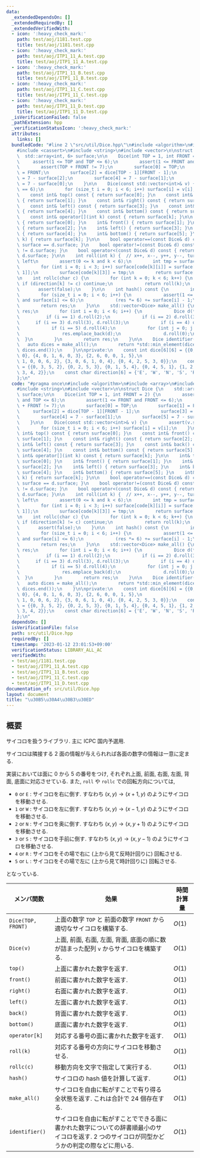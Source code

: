 ```yaml
---
data:
  _extendedDependsOn: []
  _extendedRequiredBy: []
  _extendedVerifiedWith:
  - icon: ':heavy_check_mark:'
    path: test/aoj/1181.test.cpp
    title: test/aoj/1181.test.cpp
  - icon: ':heavy_check_mark:'
    path: test/aoj/ITP1_11_A.test.cpp
    title: test/aoj/ITP1_11_A.test.cpp
  - icon: ':heavy_check_mark:'
    path: test/aoj/ITP1_11_B.test.cpp
    title: test/aoj/ITP1_11_B.test.cpp
  - icon: ':heavy_check_mark:'
    path: test/aoj/ITP1_11_C.test.cpp
    title: test/aoj/ITP1_11_C.test.cpp
  - icon: ':heavy_check_mark:'
    path: test/aoj/ITP1_11_D.test.cpp
    title: test/aoj/ITP1_11_D.test.cpp
  _isVerificationFailed: false
  _pathExtension: hpp
  _verificationStatusIcon: ':heavy_check_mark:'
  attributes:
    links: []
  bundledCode: "#line 2 \"src/util/Dice.hpp\"\n#include <algorithm>\n#include <array>\n\
    #include <cassert>\n#include <string>\n#include <vector>\n\nstruct Dice {\n  \
    \  std::array<int, 6> surface;\n\n    Dice(int TOP = 1, int FRONT = 2) {\n   \
    \     assert(1 <= TOP and TOP <= 6);\n        assert(1 <= FRONT and FRONT <= 6);\n\
    \        assert(TOP + FRONT != 7);\n        surface[0] = TOP;\n        surface[1]\
    \ = FRONT;\n        surface[2] = dice[TOP - 1][FRONT - 1];\n        surface[3]\
    \ = 7 - surface[2];\n        surface[4] = 7 - surface[1];\n        surface[5]\
    \ = 7 - surface[0];\n    }\n\n    Dice(const std::vector<int>& v) {\n        assert(v.size()\
    \ == 6);\n        for (size_t i = 0; i < 6; i++) surface[i] = v[i];\n    }\n\n\
    \    const int& top() const { return surface[0]; }\n    const int& front() const\
    \ { return surface[1]; }\n    const int& right() const { return surface[2]; }\n\
    \    const int& left() const { return surface[3]; }\n    const int& back() const\
    \ { return surface[4]; }\n    const int& bottom() const { return surface[5]; }\n\
    \    const int& operator[](int k) const { return surface[k]; }\n\n    int& top()\
    \ { return surface[0]; }\n    int& front() { return surface[1]; }\n    int& right()\
    \ { return surface[2]; }\n    int& left() { return surface[3]; }\n    int& back()\
    \ { return surface[4]; }\n    int& bottom() { return surface[5]; }\n    int& operator[](int\
    \ k) { return surface[k]; }\n\n    bool operator==(const Dice& d) const { return\
    \ surface == d.surface; }\n    bool operator!=(const Dice& d) const { return surface\
    \ != d.surface; }\n    bool operator<(const Dice& d) const { return surface <\
    \ d.surface; }\n\n    int roll(int k) {  // x++, x--, y++, y--, turn right, turn\
    \ left\n        assert(0 <= k and k < 6);\n        int tmp = surface[code[k][0]];\n\
    \        for (int i = 0; i < 3; i++) surface[code[k][i]] = surface[code[k][i +\
    \ 1]];\n        surface[code[k][3]] = tmp;\n        return surface[0];\n    }\n\
    \n    int rollc(char c) {\n        for (int k = 0; k < 6; k++) {\n           \
    \ if (direction[k] != c) continue;\n            return roll(k);\n        }\n \
    \       assert(false);\n    }\n\n    int hash() const {\n        int res = 0;\n\
    \        for (size_t i = 0; i < 6; i++) {\n            assert(1 <= surface[i]\
    \ and surface[i] <= 6);\n            (res *= 6) += surface[i] - 1;\n        }\n\
    \        return res;\n    }\n\n    std::vector<Dice> make_all() {\n        std::vector<Dice>\
    \ res;\n        for (int i = 0; i < 6; i++) {\n            Dice d(*this);\n  \
    \          if (i == 1) d.roll(2);\n            if (i == 2) d.roll(3);\n      \
    \      if (i == 3) d.roll(3), d.roll(3);\n            if (i == 4) d.roll(5);\n\
    \            if (i == 5) d.roll(4);\n            for (int j = 0; j < 4; j++) {\n\
    \                res.emplace_back(d);\n                d.roll(0);\n          \
    \  }\n        }\n        return res;\n    }\n\n    Dice identifier() {\n     \
    \   auto dices = make_all();\n        return *std::min_element(dices.begin(),\
    \ dices.end());\n    }\n\nprivate:\n    const int dice[6][6] = {{0, 3, 5, 2, 4,\
    \ 0}, {4, 0, 1, 6, 0, 3}, {2, 6, 0, 0, 1, 5},\n                            {5,\
    \ 1, 0, 0, 6, 2}, {3, 0, 6, 1, 0, 4}, {0, 4, 2, 5, 3, 0}};\n    const int code[6][4]\
    \ = {{0, 3, 5, 2}, {0, 2, 5, 3}, {0, 1, 5, 4}, {0, 4, 5, 1}, {1, 2, 4, 3}, {1,\
    \ 3, 4, 2}};\n    const char direction[6] = {'E', 'W', 'N', 'S', 'R', 'L'};\n\
    };\n"
  code: "#pragma once\n#include <algorithm>\n#include <array>\n#include <cassert>\n\
    #include <string>\n#include <vector>\n\nstruct Dice {\n    std::array<int, 6>\
    \ surface;\n\n    Dice(int TOP = 1, int FRONT = 2) {\n        assert(1 <= TOP\
    \ and TOP <= 6);\n        assert(1 <= FRONT and FRONT <= 6);\n        assert(TOP\
    \ + FRONT != 7);\n        surface[0] = TOP;\n        surface[1] = FRONT;\n   \
    \     surface[2] = dice[TOP - 1][FRONT - 1];\n        surface[3] = 7 - surface[2];\n\
    \        surface[4] = 7 - surface[1];\n        surface[5] = 7 - surface[0];\n\
    \    }\n\n    Dice(const std::vector<int>& v) {\n        assert(v.size() == 6);\n\
    \        for (size_t i = 0; i < 6; i++) surface[i] = v[i];\n    }\n\n    const\
    \ int& top() const { return surface[0]; }\n    const int& front() const { return\
    \ surface[1]; }\n    const int& right() const { return surface[2]; }\n    const\
    \ int& left() const { return surface[3]; }\n    const int& back() const { return\
    \ surface[4]; }\n    const int& bottom() const { return surface[5]; }\n    const\
    \ int& operator[](int k) const { return surface[k]; }\n\n    int& top() { return\
    \ surface[0]; }\n    int& front() { return surface[1]; }\n    int& right() { return\
    \ surface[2]; }\n    int& left() { return surface[3]; }\n    int& back() { return\
    \ surface[4]; }\n    int& bottom() { return surface[5]; }\n    int& operator[](int\
    \ k) { return surface[k]; }\n\n    bool operator==(const Dice& d) const { return\
    \ surface == d.surface; }\n    bool operator!=(const Dice& d) const { return surface\
    \ != d.surface; }\n    bool operator<(const Dice& d) const { return surface <\
    \ d.surface; }\n\n    int roll(int k) {  // x++, x--, y++, y--, turn right, turn\
    \ left\n        assert(0 <= k and k < 6);\n        int tmp = surface[code[k][0]];\n\
    \        for (int i = 0; i < 3; i++) surface[code[k][i]] = surface[code[k][i +\
    \ 1]];\n        surface[code[k][3]] = tmp;\n        return surface[0];\n    }\n\
    \n    int rollc(char c) {\n        for (int k = 0; k < 6; k++) {\n           \
    \ if (direction[k] != c) continue;\n            return roll(k);\n        }\n \
    \       assert(false);\n    }\n\n    int hash() const {\n        int res = 0;\n\
    \        for (size_t i = 0; i < 6; i++) {\n            assert(1 <= surface[i]\
    \ and surface[i] <= 6);\n            (res *= 6) += surface[i] - 1;\n        }\n\
    \        return res;\n    }\n\n    std::vector<Dice> make_all() {\n        std::vector<Dice>\
    \ res;\n        for (int i = 0; i < 6; i++) {\n            Dice d(*this);\n  \
    \          if (i == 1) d.roll(2);\n            if (i == 2) d.roll(3);\n      \
    \      if (i == 3) d.roll(3), d.roll(3);\n            if (i == 4) d.roll(5);\n\
    \            if (i == 5) d.roll(4);\n            for (int j = 0; j < 4; j++) {\n\
    \                res.emplace_back(d);\n                d.roll(0);\n          \
    \  }\n        }\n        return res;\n    }\n\n    Dice identifier() {\n     \
    \   auto dices = make_all();\n        return *std::min_element(dices.begin(),\
    \ dices.end());\n    }\n\nprivate:\n    const int dice[6][6] = {{0, 3, 5, 2, 4,\
    \ 0}, {4, 0, 1, 6, 0, 3}, {2, 6, 0, 0, 1, 5},\n                            {5,\
    \ 1, 0, 0, 6, 2}, {3, 0, 6, 1, 0, 4}, {0, 4, 2, 5, 3, 0}};\n    const int code[6][4]\
    \ = {{0, 3, 5, 2}, {0, 2, 5, 3}, {0, 1, 5, 4}, {0, 4, 5, 1}, {1, 2, 4, 3}, {1,\
    \ 3, 4, 2}};\n    const char direction[6] = {'E', 'W', 'N', 'S', 'R', 'L'};\n\
    };\n"
  dependsOn: []
  isVerificationFile: false
  path: src/util/Dice.hpp
  requiredBy: []
  timestamp: '2023-01-12 23:01:53+09:00'
  verificationStatus: LIBRARY_ALL_AC
  verifiedWith:
  - test/aoj/1181.test.cpp
  - test/aoj/ITP1_11_A.test.cpp
  - test/aoj/ITP1_11_B.test.cpp
  - test/aoj/ITP1_11_C.test.cpp
  - test/aoj/ITP1_11_D.test.cpp
documentation_of: src/util/Dice.hpp
layout: document
title: "\u30B5\u30A4\u30B3\u30ED"
---
```


## 概要
サイコロを扱うライブラリ. 主に ICPC 国内予選用.

サイコロは隣接する 2 面の情報が与えられれば各面の数字の情報は一意に定まる.

実装においては面に 0 から 5 の番号をつけ, それぞれ上面, 前面, 右面, 左面, 背面, 底面に対応させている. また, `roll` や `rollc` での回転方向については,

- `0` or `E` : サイコロを右に倒す. すなわち $(x, y) \to (x + 1, y)$ のようにサイコロを移動させる.
- `1` or `W` : サイコロを左に倒す. すなわち $(x, y) \to (x - 1, y)$ のようにサイコロを移動させる.
- `2` or `N` : サイコロを奥に倒す. すなわち $(x, y) \to (x , y + 1)$ のようにサイコロを移動させる.
- `3` or `S` : サイコロを手前に倒す. すなわち $(x, y) \to (x , y - 1)$ のようにサイコロを移動させる.
- `4` or `R` : サイコロをその場で右に (上から見て反時計回りに) 回転させる.
- `5` or `L` : サイコロをその場で左に (上から見て時計回りに) 回転させる.

となっている.

| メンバ関数         | 効果                                                                                                                                        | 時間計算量 |
| ------------------ | ------------------------------------------------------------------------------------------------------------------------------------------- | ---------- |
| `Dice(TOP, FRONT)` | 上面の数字 `TOP` と 前面の数字 `FRONT` から適切なサイコロを構築する.                                                                        | $O(1)$     |
| `Dice(v)`          | 上面, 前面, 右面, 左面, 背面, 底面の順に数が詰まった配列 `v` からサイコロを構築する.                                                        | $O(1)$     |
| `top()`            | 上面に書かれた数字を返す.                                                                                                                   | $O(1)$     |
| `front()`          | 前面に書かれた数字を返す.                                                                                                                   | $O(1)$     |
| `right()`          | 右面に書かれた数字を返す.                                                                                                                   | $O(1)$     |
| `left()`           | 左面に書かれた数字を返す.                                                                                                                   | $O(1)$     |
| `back()`           | 背面に書かれた数字を返す.                                                                                                                   | $O(1)$     |
| `bottom()`         | 底面に書かれた数字を返す.                                                                                                                   | $O(1)$     |
| `operator[k]`      | 対応する番号の面に書かれた数字を返す.                                                                                                       | $O(1)$     |
| `roll(k)`          | 対応する番号の方向にサイコロを移動させる.                                                                                                   | $O(1)$     |
| `rollc(c)`         | 移動方向を文字で指定して実行する.                                                                                                           | $O(1)$     |
| `hash()`           | サイコロの hash 値を計算して返す.                                                                                                           | $O(1)$     |
| `make_all()`       | サイコロを自由に転がすことで有り得る全状態を返す. これは合計で 24 個存在する.                                                               | $O(1)$     |
| `identifier()`     | サイコロを自由に転がすことでできる面に書かれた数字についての辞書順最小のサイコロを返す. 2 つのサイコロが同型かどうかの判定の際などに用いる. | $O(1)$     |
